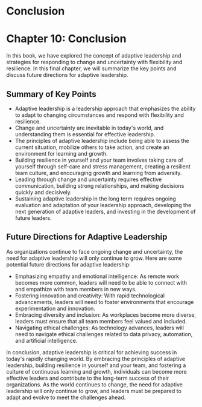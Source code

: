 # Conclusion

Chapter 10: Conclusion
======================

In this book, we have explored the concept of adaptive leadership and strategies for responding to change and uncertainty with flexibility and resilience. In this final chapter, we will summarize the key points and discuss future directions for adaptive leadership.

Summary of Key Points
---------------------

* Adaptive leadership is a leadership approach that emphasizes the ability to adapt to changing circumstances and respond with flexibility and resilience.
* Change and uncertainty are inevitable in today's world, and understanding them is essential for effective leadership.
* The principles of adaptive leadership include being able to assess the current situation, mobilize others to take action, and create an environment for learning and growth.
* Building resilience in yourself and your team involves taking care of yourself through self-care and stress management, creating a resilient team culture, and encouraging growth and learning from adversity.
* Leading through change and uncertainty requires effective communication, building strong relationships, and making decisions quickly and decisively.
* Sustaining adaptive leadership in the long term requires ongoing evaluation and adaptation of your leadership approach, developing the next generation of adaptive leaders, and investing in the development of future leaders.

Future Directions for Adaptive Leadership
-----------------------------------------

As organizations continue to face ongoing change and uncertainty, the need for adaptive leadership will only continue to grow. Here are some potential future directions for adaptive leadership:

* Emphasizing empathy and emotional intelligence: As remote work becomes more common, leaders will need to be able to connect with and empathize with team members in new ways.
* Fostering innovation and creativity: With rapid technological advancements, leaders will need to foster environments that encourage experimentation and innovation.
* Embracing diversity and inclusion: As workplaces become more diverse, leaders must ensure that all team members feel valued and included.
* Navigating ethical challenges: As technology advances, leaders will need to navigate ethical challenges related to data privacy, automation, and artificial intelligence.

In conclusion, adaptive leadership is critical for achieving success in today's rapidly changing world. By embracing the principles of adaptive leadership, building resilience in yourself and your team, and fostering a culture of continuous learning and growth, individuals can become more effective leaders and contribute to the long-term success of their organizations. As the world continues to change, the need for adaptive leadership will only continue to grow, and leaders must be prepared to adapt and evolve to meet the challenges ahead.